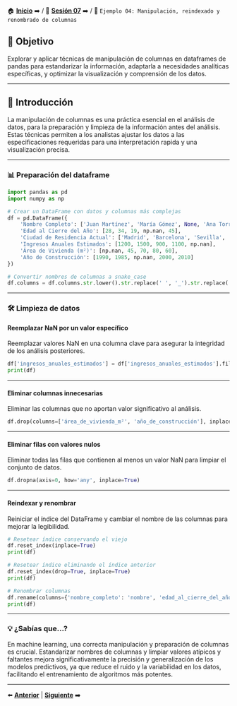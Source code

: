 🏠 [**Inicio**](../../Readme.md) ➡️ / 📖 [**Sesión 07**](../Readie.md) ➡️ / 📝 `Ejemplo 04: Manipulación, reindexado y renombrado de columnas`

## 🎯 Objetivo

Explorar y aplicar técnicas de manipulación de columnas en dataframes de pandas para estandarizar la información, adaptarla a necesidades analíticas específicas, y optimizar la visualización y comprensión de los datos.

---

## 🚀 Introducción

La manipulación de columnas es una práctica esencial en el análisis de datos, para la preparación y limpieza de la información antes del análisis. Estas técnicas permiten a los analistas ajustar los datos a las especificaciones requeridas para una interpretación rapida y una visualización precisa.

---

### 📊 **Preparación del dataframe**

```python
import pandas as pd
import numpy as np

# Crear un DataFrame con datos y columnas más complejas
df = pd.DataFrame({
    'Nombre Completo': ['Juan Martínez', 'María Gómez', None, 'Ana Torres', 'Sofía Núñez'],
    'Edad al Cierre del Año': [28, 34, 19, np.nan, 45],
    'Ciudad de Residencia Actual': ['Madrid', 'Barcelona', 'Sevilla', 'Valencia', 'Bilbao'],
    'Ingresos Anuales Estimados': [1200, 1500, 900, 1100, np.nan],
    'Área de Vivienda (m²)': [np.nan, 45, 70, 80, 60],
    'Año de Construcción': [1990, 1985, np.nan, 2000, 2010]
})

# Convertir nombres de columnas a snake_case
df.columns = df.columns.str.lower().str.replace(' ', '_').str.replace('(', '').str.replace(')', '')
```

---

### 🛠️ **Limpieza de datos**

#### **Reemplazar NaN por un valor específico**

Reemplazar valores NaN en una columna clave para asegurar la integridad de los análisis posteriores.

```python
df['ingresos_anuales_estimados'] = df['ingresos_anuales_estimados'].fillna(1000)
print(df)
```

---

#### **Eliminar columnas innecesarias**

Eliminar las columnas que no aportan valor significativo al análisis.

```python
df.drop(columns=['área_de_vivienda_m²', 'año_de_construcción'], inplace=True)
```

---

#### **Eliminar filas con valores nulos**

Eliminar todas las filas que contienen al menos un valor NaN para limpiar el conjunto de datos.

```python
df.dropna(axis=0, how='any', inplace=True)
```

---

#### **Reindexar y renombrar**

Reiniciar el índice del DataFrame y cambiar el nombre de las columnas para mejorar la legibilidad.

```python
# Resetear índice conservando el viejo
df.reset_index(inplace=True)
print(df)

# Resetear índice eliminando el índice anterior
df.reset_index(drop=True, inplace=True)
print(df)

# Renombrar columnas
df.rename(columns={'nombre_completo': 'nombre', 'edad_al_cierre_del_año': 'edad', 'ciudad_de_residencia_actual': 'ciudad'}, inplace=True)
print(df)
```

---

### 💡 **¿Sabías que...?**

En machine learning, una correcta manipulación y preparación de columnas es crucial. Estandarizar nombres de columnas y limpiar valores atípicos y faltantes mejora significativamente la precisión y generalización de los modelos predictivos, ya que reduce el ruido y la variabilidad en los datos, facilitando el entrenamiento de algoritmos más potentes.

---

⬅️ [**Anterior**](../Readme.md) | [**Siguiente**](../Reto-02/Readme.md) ➡️